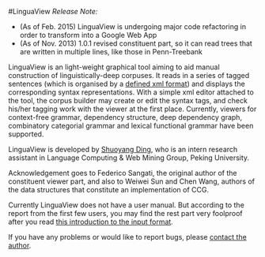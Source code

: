 #LinguaView
*Release Note:*

+ (As of Feb. 2015) LinguaView is undergoing major code refactoring in order to transform into a Google Web App
+ (As of Nov. 2013) 1.0.1 revised constituent part, so it can read trees that are written in multiple lines, like those in Penn-Treebank

LinguaView is an light-weight graphical tool aiming to aid manual construction of linguistically-deep corpuses.
It reads in a series of tagged sentences (which is organised by a [defined xml format](https://github.com/shuoyangd/LinguaView/blob/master/Input_Format_1_x.md)) and displays the corresponding syntax representations.
With a simple xml editor attached to the tool, the corpus builder may create or edit the syntax tags, and check his/her tagging work with the viewer at the first place.
Currently, viewers for context-free grammar, dependency structure, deep dependency graph, combinatory categorial grammar and lexical functional grammar have been supported.

LinguaView is developed by [Shuoyang Ding](mailto:dsy100@gmail.com), who is an intern research assistant in Language Computing & Web Mining Group, Peking University.

Acknowledgement goes to Federico Sangati, the original author of the constituent viewer part, and also to Weiwei Sun and Chen Wang, authors of the data structures that constitute an implementation of CCG.

Currently LinguaView does not have a user manual.
But according to the report from the first few users, you may find the rest part very foolproof after you read [this introduction to the input format](https://github.com/shuoyangd/LinguaView/blob/master/Input_Format_1_x.md).

If you have any problems or would like to report bugs, please [contact the author](mailto:dsy100@gmail.com).
